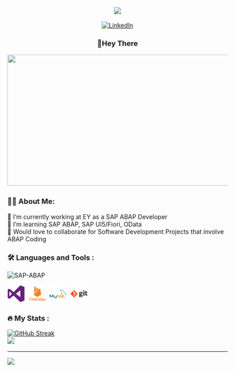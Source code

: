 <div id="header" align="center">
  <img src="https://media.giphy.com/media/M9gbBd9nbDrOTu1Mqx/giphy.gif" width="100"/>
</div>

<div align="center">
  
[![LinkedIn](https://img.shields.io/badge/LinkedIn-%230077B5.svg?logo=linkedin&logoColor=white)](https://linkedin.com/george-drakos/)
  
### 🤙Hey There
<img src="https://media.giphy.com/media/dWesBcTLavkZuG35MI/giphy.gif" width="600" height="300"/>
  
</div>

### :woman_technologist: About Me:
🔭 I’m currently working at EY as a SAP ABAP Developer<br> 
🌱 I’m learning SAP ABAP, SAP UI5/Fiori, OData<br>
👯 Would love to collaborate for Software Development Projects that involve ABAP Coding<br>

### :hammer_and_wrench: Languages and Tools :

![SAP-ABAP](https://img.shields.io/badge/SAP-ABAP-blue?style=for-the-badge&logo=sap)
  
<div>  
  <img src="https://github.com/devicons/devicon/blob/master/icons/visualstudio/visualstudio-plain.svg" title="VisualStudio" alt="Firebase" width="40" height="40"/>&nbsp;
  <img src="https://github.com/devicons/devicon/blob/master/icons/firebase/firebase-plain-wordmark.svg" title="Firebase" alt="Firebase" width="40" height="40"/>&nbsp;
  <img src="https://github.com/devicons/devicon/blob/master/icons/mysql/mysql-original-wordmark.svg" title="MySQL"  alt="MySQL" width="40" height="40"/>&nbsp;
  <img src="https://github.com/devicons/devicon/blob/master/icons/git/git-original-wordmark.svg" title="Git" **alt="Git" width="40" height="40"/>
</div>

### :fire: My Stats :

[![GitHub Streak](http://github-readme-streak-stats.herokuapp.com?user=greltel&theme=dark&background=000000)](https://git.io/streak-stats)<br/>
![](https://github-readme-stats.vercel.app/api?username=greltel&theme=dark&hide_border=false&include_all_commits=true&count_private=true)<br/>

---
[![](https://visitcount.itsvg.in/api?id=greltel&icon=0&color=12)](https://visitcount.itsvg.in)


<!--
**greltel/greltel** is a ✨ _special_ ✨ repository because its `README.md` (this file) appears on your GitHub profile.
